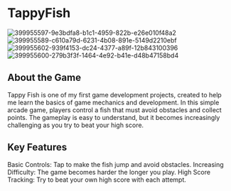 # TappyFish
![399955597-9e3bdfa8-b1c1-4959-822b-e26e010f48a2](https://github.com/user-attachments/assets/3232c6fb-0d36-4d68-af0e-1902a4de97a3)
![399955589-c610a79d-6231-4b08-891e-5149d2210ebf](https://github.com/user-attachments/assets/be10dd58-e1a0-4f99-beca-315a00f63f92)
![399955602-939f4153-dc24-4377-a89f-12b843100396](https://github.com/user-attachments/assets/3896c766-02f1-4ffb-a584-f3c778a68400)
![399955600-279b3f3f-1464-4e92-b41e-d48b47158bd4](https://github.com/user-attachments/assets/18d5be04-1a09-4df2-b76f-e879f855cadc)

## About the Game
Tappy Fish is one of my first game development projects, created to help me learn the basics of game mechanics and development. In this simple arcade game, players control a fish that must avoid obstacles and collect points. The gameplay is easy to understand, but it becomes increasingly challenging as you try to beat your high score.

## Key Features
Basic Controls: Tap to make the fish jump and avoid obstacles.
Increasing Difficulty: The game becomes harder the longer you play.
High Score Tracking: Try to beat your own high score with each attempt.
